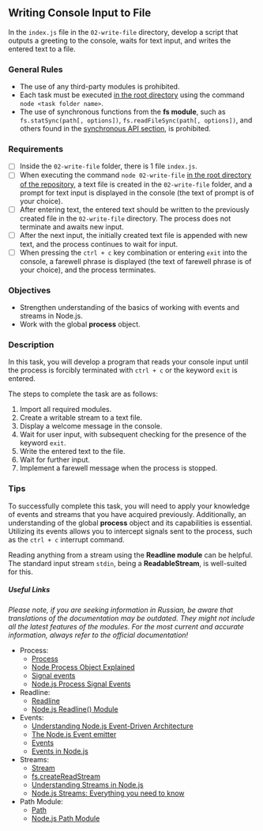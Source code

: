 ## Writing Console Input to File

In the `index.js` file in the `02-write-file` directory, develop a script that outputs a greeting to the console, waits for text input, and writes the entered text to a file.

### General Rules

- The use of any third-party modules is prohibited.
- Each task must be executed <u>in the root directory</u> using the command `node <task folder name>`.
- The use of synchronous functions from the **fs module**, such as `fs.statSync(path[, options])`, `fs.readFileSync(path[, options])`, and others found in the [synchronous API section](https://nodejs.org/api/fs.html#fs_synchronous_api), is prohibited.

### Requirements

- [ ] Inside the `02-write-file` folder, there is 1 file `index.js`.
- [ ] When executing the command `node 02-write-file` <u>in the root directory of the repository</u>, a text file is created in the `02-write-file` folder, and a prompt for text input is displayed in the console (the text of prompt is of your choice).
- [ ] After entering text, the entered text should be written to the previously created file in the `02-write-file` directory. The process does not terminate and awaits new input.
- [ ] After the next input, the initially created text file is appended with new text, and the process continues to wait for input.
- [ ] When pressing the `ctrl + c` key combination or entering `exit` into the console, a farewell phrase is displayed (the text of farewell phrase is of your choice), and the process terminates.

### Objectives

- Strengthen understanding of the basics of working with events and streams in Node.js.
- Work with the global **process** object.

### Description

In this task, you will develop a program that reads your console input until the process is forcibly terminated with `ctrl + c` or the keyword `exit` is entered.

The steps to complete the task are as follows:

1. Import all required modules.
2. Create a writable stream to a text file.
3. Display a welcome message in the console.
4. Wait for user input, with subsequent checking for the presence of the keyword `exit`.
5. Write the entered text to the file.
6. Wait for further input.
7. Implement a farewell message when the process is stopped.

### Tips

To successfully complete this task, you will need to apply your knowledge of events and streams that you have acquired previously. Additionally, an understanding of the global **process** object and its capabilities is essential. Utilizing its events allows you to intercept signals sent to the process, such as the `ctrl + c` interrupt command.

Reading anything from a stream using the **Readline module** can be helpful. The standard input stream `stdin`, being a **ReadableStream**, is well-suited for this.

##### Useful Links

_Please note, if you are seeking information in Russian, be aware that translations of the documentation may be outdated. They might not include all the latest features of the modules. For the most current and accurate information, always refer to the official documentation!_

- Process:
  - [Process](https://nodejs.org/api/process.html)
  - [Node Process Object Explained](https://www.freecodecamp.org/news/node-process-object-explained/)
  - [Signal events](https://nodejs.org/api/process.html#process_signal_events)
  - [Node.js Process Signal Events](https://www.geeksforgeeks.org/node-js-process-signal-events/)
- Readline:
  - [Readline](https://nodejs.org/api/readline.html)
  - [Node.js Readline() Module](https://www.geeksforgeeks.org/node-js-readline-module/)
- Events:
  - [Understanding Node.js Event-Driven Architecture](https://www.freecodecamp.org/news/understanding-node-js-event-driven-architecture-223292fcbc2d/)
  - [The Node.js Event emitter](https://nodejs.org/en/learn/asynchronous-work/the-nodejs-event-emitter)
  - [Events](https://nodejs.org/api/events.html)
  - [Events in Node.js](https://medium.com/@diego.coder/events-in-node-js-76fbe1b6cdad)
- Streams:
  - [Stream](https://nodejs.org/api/stream.html)
  - [fs.createReadStream](https://nodejs.org/api/stream.html)
  - [Understanding Streams in Node.js](https://nodesource.com/blog/understanding-streams-in-nodejs/)
  - [Node.js Streams: Everything you need to know](https://www.freecodecamp.org/news/node-js-streams-everything-you-need-to-know-c9141306be93/)
- Path Module:
  - [Path](https://nodejs.org/api/path.html)
  - [Node.js Path Module](https://www.javascripttutorial.net/nodejs-tutorial/nodejs-path-module/)
